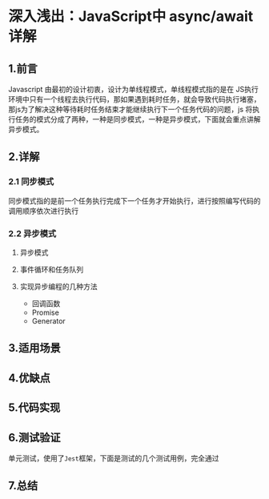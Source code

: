 
# 深入浅出：JavaScript中 async/await 详解
## 1.前言
Javascript 由最初的设计初衷，设计为单线程模式，单线程模式指的是在 JS执行环境中只有一个线程去执行代码，那如果遇到耗时任务，就会导致代码执行堵塞，那js为了解决这种等待耗时任务结束才能继续执行下一个任务代码的问题，js 将执行任务的模式分成了两种，一种是同步模式，一种是异步模式，下面就会重点讲解异步模式。
## 2.详解
### 2.1 同步模式
同步模式指的是前一个任务执行完成下一个任务才开始执行，进行按照编写代码的调用顺序依次进行执行
### 2.2 异步模式
1. 异步模式

2. 事件循环和任务队列
3. 实现异步编程的几种方法 
    - 回调函数
    - Promise
    - Generator

## 3.适用场景


## 4.优缺点


## 5.代码实现


## 6.测试验证
单元测试，使用了`Jest`框架，下面是测试的几个测试用例，完全通过

## 7.总结
